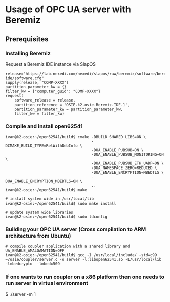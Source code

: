 # Usage of OPC UA server with Beremiz

## Prerequisites

### Installing Beremiz

Request a Beremiz IDE instance via SlapOS

    release="https://lab.nexedi.com/nexedi/slapos/raw/beremiz/software/beremiz-ide/software.cfg"
    supply(release, "COMP-XXXX")
    partition_parameter_kw = {}
    filter_kw = {"computer_guid": "COMP-XXXX"}
    request(
        software_release = release,
        partition_reference = 'OSIE.k2-osie.Beremiz.IDE-1',
        partition_parameter_kw = partition_parameter_kw,
        filter_kw = filter_kw)

### Compile and install open62541

    ivan@k2-osie:~/open62541/build$ cmake -DBUILD_SHARED_LIBS=ON \
                                          -DCMAKE_BUILD_TYPE=RelWithDebInfo \
                                          -DUA_ENABLE_PUBSUB=ON \
                                          -DUA_ENABLE_PUBSUB_MONITORING=ON \
                                          -DUA_ENABLE_PUBSUB_ETH_UADP=ON \
                                          -DUA_NAMESPACE_ZERO=REDUCED \
                                          -DUA_ENABLE_ENCRYPTION=MBEDTLS \
                                          -DUA_ENABLE_ENCRYPTION_MBEDTLS=ON \
                                          ..
    ivan@k2-osie:~/open62541/build$ make

    # install system wide in /usr/local/lib
    ivan@k2-osie:~/open62541/build$ sudo make install

    # update system wide libraries
    ivan@k2-osie:~/open62541/build$ sudo ldconfig


### Building your OPC UA server (Cross compilation to ARM architecture from Ubuntu)

    # compile coupler application with a shared library and UA_ENABLE_AMALGAMATION=OFF
    ivan@k2-osie:~/open62541/build$ gcc -I /usr/local/include/ -std=c99 ~/osie/coupler/server.c -o server -l:libopen62541.so -L/usr/local/lib -lmbedcrypto  -lmbedx509

### If one wants to run coupler on a x86 platform then one needs to run server in virtual environment

$ ./server -m 1
